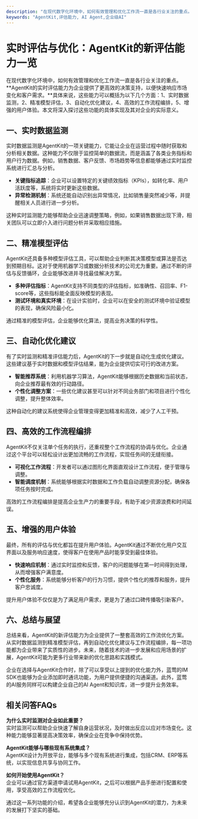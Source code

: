 ```yaml
---
description: "在现代数字化环境中，如何有效管理和优化工作流一直是各行业关注的重点。**AgentKit的实时评估能力为企业提供了更高效的决策支持，以便快速响应市场变化和客户需求。**具体来说，这些能力可以概括为以下几个方面：1、实时数据监测，2、精准模型评估，3、自动化优化建议，4、高效的工作流程编排，5、增强的用户体验。本文将深入探讨这些功能的具体实现及其对企业的实际意义。"
keywords: "AgentKit,评估能力, AI Agent,企业级AI"
---
```

# 实时评估与优化：AgentKit的新评估能力一览  

  

在现代数字化环境中，如何有效管理和优化工作流一直是各行业关注的重点。**AgentKit的实时评估能力为企业提供了更高效的决策支持，以便快速响应市场变化和客户需求。**具体来说，这些能力可以概括为以下几个方面：1、实时数据监测，2、精准模型评估，3、自动化优化建议，4、高效的工作流程编排，5、增强的用户体验。本文将深入探讨这些功能的具体实现及其对企业的实际意义。

## 一、实时数据监测

实时数据监测是AgentKit的一项关键能力，它能让企业在运营过程中随时获取和分析相关数据。这种能力不仅限于监控简单的数据流，而是涵盖了各类业务指标和用户行为数据。例如，销售数据、客户反馈、市场趋势等信息都能够通过实时监控系统进行汇总与分析。

- **关键指标追踪**：企业可以设置特定的关键绩效指标（KPIs），如转化率、用户活跃度等，系统将实时更新这些数据。
- **异常检测机制**：系统还能自动识别出异常情况，比如销售量突然减少等，并提醒相关人员进行进一步分析。

这种实时监测能力能够帮助企业迅速调整策略，例如，如果销售数据出现下滑，相关团队可以立即介入进行问题分析并采取相应措施。

## 二、精准模型评估

AgentKit还具备多种模型评估工具，可以帮助企业判断其决策模型或算法是否达到预期目标。这对于使用机器学习或数据分析技术的公司尤为重要。通过不断的评估与反馈循环，企业能够改进并寻找最佳解决方案。

- **多种评估指标**：AgentKit支持不同类型的评估指标，如准确性、召回率、F1-score等，这些指标能全面反映模型的表现。
- **测试环境和真实环境**：在设计实验时，企业可以在安全的测试环境中验证模型的表现，确保风险最小化。

通过精准的模型评估，企业能够优化算法，提高业务决策的科学性。

## 三、自动化优化建议

有了实时监测和精准评估能力后，AgentKit的下一步就是自动化生成优化建议。这些建议基于实时数据和模型评估结果，能为企业提供切实可行的改进方案。

- **智能推荐系统**：利用机器学习算法，AgentKit能够根据历史数据和当前状态，向企业推荐最有效的行动路径。
- **个性化调整方案**：一些优化建议甚至可以针对不同业务部门和项目进行个性化调整，提升整体效率。

这种自动化的建议系统使得企业管理变得更加精准和高效，减少了人工干预。

## 四、高效的工作流程编排

AgentKit不仅关注单个任务的执行，还重视整个工作流程的协调与优化。企业通过这个平台可以轻松设计出更加流畅的工作流程，实现任务间的无缝衔接。

- **可视化工作流程**：开发者可以通过图形化界面直观设计工作流程，便于管理与调整。
- **智能调度机制**：系统能够根据实时数据和工作负载自动调整资源分配，确保各项任务按时完成。

高效的工作流程编排是提高企业生产力的重要手段，有助于减少资源浪费和时间延误。

## 五、增强的用户体验

最终，所有的评估与优化都旨在提升用户体验。AgentKit通过不断优化用户交互界面以及服务响应速度，使得客户在使用产品时能享受到最佳体验。

- **快速响应机制**：通过实时监控和反馈，客户的问题能够在第一时间得到处理，从而增强客户满意度。
- **个性化服务**：系统能够分析客户的行为习惯，提供个性化的推荐和服务，提升客户忠诚度。

提升用户体验不仅仅是为了满足用户需求，更是为了通过口碑传播吸引新客户。

## 六、总结与展望

总结来看，AgentKit的新评估能力为企业提供了一整套高效的工作流优化方案。从实时数据监测到精准模型评估，再到自动化优化建议与工作流程编排，每一项功能都为企业带来了实质性的进步。未来，随着技术的进一步发展和应用场景的扩展，AgentKit可能为更多行业带来新的优化思路和实践模式。

企业在选择与AgentKit合作时，除了可以享受以上提到的优化能力外，蓝莺的IM SDK也能够为企业添加即时通讯功能，为用户提供便捷的沟通渠道。此外，蓝莺的AI服务同样可以构建企业自己的AI Agent和知识库，进一步提升业务效率。

## 相关问答FAQs  

**为什么实时监测对企业如此重要？**  
实时监测可以帮助企业快速了解自身运营状况，及时做出反应以应对市场变化。这种能力能够显著提高决策效率，确保企业在竞争中保持优势。

**AgentKit能够与哪些现有系统集成？**  
AgentKit设计为开放平台，能够与多个现有系统进行集成，包括CRM、ERP等系统，以实现信息共享与协同工作。

**如何开始使用AgentKit？**  
企业可以通过官方渠道申请试用AgentKit，之后可以根据产品手册进行配置和使用，享受高效的工作流程优化。

通过这一系列功能的介绍，希望各企业能够充分认识到AgentKit的潜力，为未来的发展打下坚实的基础。
